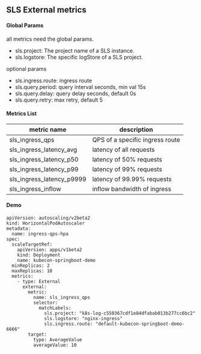 ## SLS External metrics 

#### Global Params 

all metrics need the global params.
* sls.project:  The project name of a SLS instance.
* sls.logstore: The specific logStore of a SLS project.  

optional params 
* sls.ingress.route:    ingress route  
* sls.query.period:     query interval seconds, min val 15s
* sls.query.delay:      query delay seconds, default 0s
* sls.query.retry:      max retry, default 5
 

#### Metrics List 

| metric name     | description                     |     
| --------------- | ------------------------------- | 
| sls_ingress_qps | QPS of a specific ingress route |
| sls_ingress_latency_avg | latency of all requests |
| sls_ingress_latency_p50 | latency of 50% requests|
| sls_ingress_latency_p99 | latency of 99% requests |
| sls_ingress_latency_p9999 | latency of 99.99% requests |
| sls_ingress_inflow | inflow bandwidth of ingress |

#### Demo  
```
apiVersion: autoscaling/v2beta2
kind: HorizontalPodAutoscaler
metadata:
  name: ingress-qps-hpa
spec:
  scaleTargetRef:
    apiVersion: apps/v1beta2
    kind: Deployment
    name: kubecon-springboot-demo
  minReplicas: 2
  maxReplicas: 10
  metrics:
    - type: External
      external:
        metric:
          name: sls_ingress_qps
          selector:
            matchLabels:
              sls.project: "k8s-log-c550367cdf1e84dfabab013b277cc6bc2"
              sls.logstore: "nginx-ingress"
              sls.ingress.route: "default-kubecon-springboot-demo-6666"
        target:
          type: AverageValue
          averageValue: 10
```



